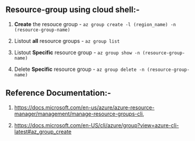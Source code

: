 **Resource-group using cloud shell:-**
------------------------------------

1. **Create** the resouce group - `az group create -l (region_name) -n (resource-group-name)` 

2. Listout **all** resource groups - `az group list`

3. Listout **Specific** resource group - `az group show -n (resource-group-name)`

4. Delete **Specific** resource group - `az group delete -n (resource-group-name)`


**Reference Documentation:-**
------------------------------

1. https://docs.microsoft.com/en-us/azure/azure-resource-manager/management/manage-resource-groups-cli,

2. https://docs.microsoft.com/en-US/cli/azure/group?view=azure-cli-latest#az_group_create
